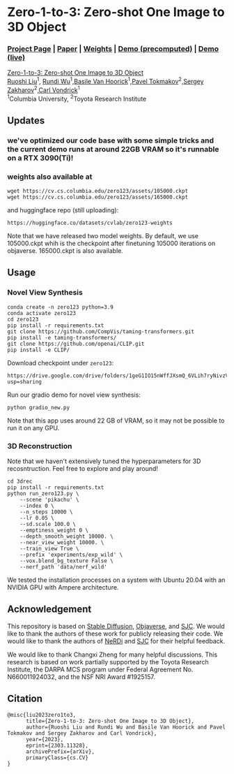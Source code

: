 # Zero-1-to-3: Zero-shot One Image to 3D Object
### [Project Page](https://zero123.cs.columbia.edu/)  | [Paper](https://arxiv.org/abs/2303.11328) | [Weights](https://drive.google.com/drive/folders/1geG1IO15nWffJXsmQ_6VLih7ryNivzVs?usp=sharing) | [Demo (precomputed)](https://huggingface.co/spaces/cvlab/zero123) | [Demo (live)](placeholder)

[Zero-1-to-3: Zero-shot One Image to 3D Object](https://zero123.cs.columbia.edu/)  
 [Ruoshi Liu](https://ruoshiliu.github.io/)<sup>1</sup>, [Rundi Wu](https://www.cs.columbia.edu/~rundi/)<sup>1</sup>,[Basile Van Hoorick](https://basile.be/about-me/)<sup>1</sup>,[Pavel Tokmakov](https://pvtokmakov.github.io/home/)<sup>2</sup>,[Sergey Zakharov](https://zakharos.github.io/)<sup>2</sup>,[Carl Vondrick](https://www.cs.columbia.edu/~vondrick/)<sup>1</sup> <br>
 <sup>1</sup>Columbia University, <sup>2</sup>Toyota Research Institute

## Updates
### we've optimized our code base with some simple tricks and the current demo runs at around 22GB VRAM so it's runnable on a RTX 3090(Ti)!
### weights also available at
```
wget https://cv.cs.columbia.edu/zero123/assets/105000.ckpt
wget https://cv.cs.columbia.edu/zero123/assets/165000.ckpt
```

and huggingface repo (still uploading):
```
https://huggingface.co/datasets/cvlab/zero123-weights 
```
Note that we have released two model weights. By default, we use 105000.ckpt whih is the checkpoint after finetuning 105000 iterations on objaverse. 165000.ckpt is also available.

##  Usage
###  Novel View Synthesis
```
conda create -n zero123 python=3.9
conda activate zero123
cd zero123
pip install -r requirements.txt
git clone https://github.com/CompVis/taming-transformers.git
pip install -e taming-transformers/
git clone https://github.com/openai/CLIP.git
pip install -e CLIP/
```

Download checkpoint under `zero123`:

```
https://drive.google.com/drive/folders/1geG1IO15nWffJXsmQ_6VLih7ryNivzVs?usp=sharing
```

Run our gradio demo for novel view synthesis:

```
python gradio_new.py
```

Note that this app uses around 22 GB of VRAM, so it may not be possible to run it on any GPU.

### 3D Reconstruction
Note that we haven't extensively tuned the hyperparameters for 3D recosntruction. Feel free to explore and play around!
```
cd 3drec
pip install -r requirements.txt
python run_zero123.py \
    --scene 'pikachu' \
    --index 0 \
    --n_steps 10000 \
    --lr 0.05 \
    --sd.scale 100.0 \
    --emptiness_weight 0 \
    --depth_smooth_weight 10000. \
    --near_view_weight 10000. \
    --train_view True \
    --prefix 'experiments/exp_wild' \
    --vox.blend_bg_texture False \
    --nerf_path 'data/nerf_wild'
```
We tested the installation processes on a system with Ubuntu 20.04 with an NVIDIA GPU with Ampere architecture.

##  Acknowledgement
This repository is based on [Stable Diffusion](https://github.com/CompVis/stable-diffusion), [Objaverse](https://objaverse.allenai.org/), and [SJC](https://github.com/pals-ttic/sjc/). We would like to thank the authors of these work for publicly releasing their code. We would like to thank the authors of [NeRDi](https://arxiv.org/abs/2212.03267) and [SJC](https://github.com/pals-ttic/sjc/) for their helpful feedback.

We would like to thank Changxi Zheng for many helpful discussions. This research is based on work partially supported by the Toyota Research Institute, the DARPA MCS program under Federal Agreement No. N660011924032, and the NSF NRI Award #1925157.

##  Citation
```
@misc{liu2023zero1to3,
      title={Zero-1-to-3: Zero-shot One Image to 3D Object}, 
      author={Ruoshi Liu and Rundi Wu and Basile Van Hoorick and Pavel Tokmakov and Sergey Zakharov and Carl Vondrick},
      year={2023},
      eprint={2303.11328},
      archivePrefix={arXiv},
      primaryClass={cs.CV}
}
```
